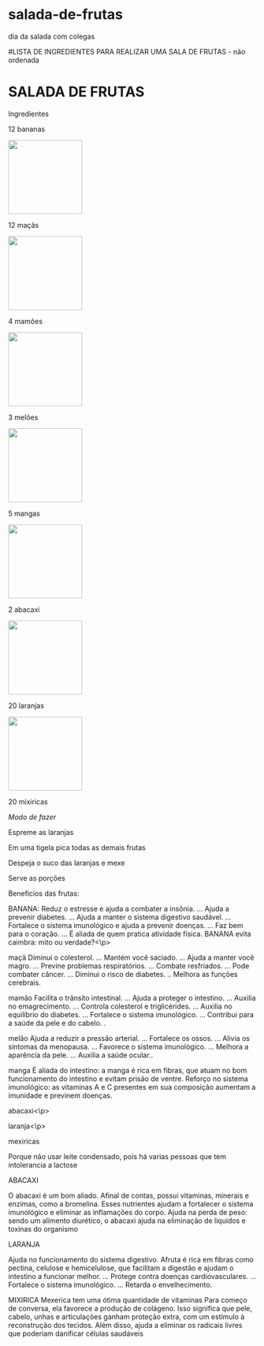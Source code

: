 # salada-de-frutas
dia da salada com colegas
<!DOCTYPE HTML>
<html>
<html lang="pt-br">
 <head>
      <meta charset="UTF-8">
#LISTA DE INGREDIENTES PARA REALIZAR UMA SALA DE FRUTAS - não ordenada

  <h1>SALADA DE FRUTAS</h1> 

<p><stong>Ingredientes</stong></p>

<p>12 bananas</p> <img src="https://vitta-blog-vitta-me.s3.sa-east-1.amazonaws.com/wp-content/uploads/2020/05/conheca-todos-os-beneficios-da-banana.jpg" width=150 height="150">
<p>12 maçãs</p><img src="https://static1.conquistesuavida.com.br/articles//6/40/6/@/456-os-nutrientes-da-maca-ajudam-a-article_block_media_large-1.jpg" width=150 height="150">
<p>4 mamões</p><img src="https://i0.wp.com/2.bp.blogspot.com/-EU3tlIAKsqs/VZvBOAGORVI/AAAAAAAAe2E/A0NYiXU8dZc/s400/mam%25C3%25A3o.jpg" width=150 height="150">
<p>3 melões</p><img src="https://s1.static.brasilescola.uol.com.br/be/conteudo/images/6510bf60175e9443f373de7c96877a52.jpg" width=150 height="150">
<p>5 mangas</p><img src="https://s4.static.brasilescola.uol.com.br/be/2022/01/manga.jpg" width=150 height="150">
<p>2 abacaxi</p><img src="https://www.proativaalimentos.com.br/image/cache/catalog/img_prod/captura_de_tela_2018-01-22_a_s_11.31.25[1]-500x500.png" width=150 height="150">
<p>20 laranjas</p><img src="https://diariodonordeste.verdesmares.com.br/image/contentid/policy:1.3171277:1639590574/shutterstock_1209540646_Easy-Resize.com.jpg" width=150 height="150">
<p>20 mixiricas</p>
<p><em> Modo de fazer</em></p>
<p> Espreme as laranjas</p>
<p> Em uma tigela pica todas as demais frutas</p>
<p> Despeja o suco das laranjas e mexe</p>
<p> Serve as porções</p> 

<p>Beneficios das frutas:</P>
<p>BANANA:
Reduz o estresse e ajuda a combater a insônia. ...
Ajuda a prevenir diabetes. ...
Ajuda a manter o sistema digestivo saudável. ...
Fortalece o sistema imunológico e ajuda a prevenir doenças. ...
Faz bem para o coração. ...
É aliada de quem pratica atividade física.
BANANA evita caimbra: mito ou verdade?<\p>

<p> maçã 
Diminui o colesterol. ...
Mantém você saciado. ...
Ajuda a manter você magro. ...
Previne problemas respiratórios. ...
Combate resfriados. ...
Pode combater câncer. ...
Diminui o risco de diabetes. ..
Melhora as funções cerebrais.</p>

<p> mamão
Facilita o trânsito intestinal. ...
Ajuda a proteger o intestino. ...
Auxilia no emagrecimento. ...
Controla colesterol e triglicérides. …
Auxilia no equilíbrio do diabetes. ...
Fortalece o sistema imunológico. ...
Contribui para a saúde da pele e do cabelo. .</p>

<p> melão 
 Ajuda a reduzir a pressão arterial. ...
Fortalece os ossos. ...
Alivia os sintomas da menopausa. ...
Favorece o sistema imunológico. ...
Melhora a aparência da pele. ...
Auxilia a saúde ocular..</p>

<p> manga
É aliada do intestino: a manga é rica em fibras, que atuam no bom funcionamento do intestino e evitam prisão de ventre.
Reforço no sistema imunológico: as vitaminas A e C presentes em sua composição aumentam a imunidade e previnem doenças.</p>
<p> abacaxi<\p>
<p> laranja<\p>
<p> mexiricas</p
<p>Porque não usar leite condensado, pois há varias pessoas que tem intolerancia a lactose</p>

<p> ABACAXI</p>
O abacaxi é um bom aliado. Afinal de contas, possui vitaminas, minerais e enzimas, como a bromelina.
Esses nutrientes ajudam a fortalecer o sistema imunológico e eliminar as inflamações do corpo.
Ajuda na perda de peso: sendo um alimento diurético, o abacaxi ajuda na eliminação de líquidos e toxinas do organismo </p>

<p> LARANJA</p>
Ajuda no funcionamento do sistema digestivo. Afruta é rica em fibras como pectina, celulose e hemicelulose, que facilitam a digestão e ajudam o intestino a funcionar melhor. ...
Protege contra doenças cardiovasculares. ...
Fortalece o sistema imunológico. ...
Retarda o envelhecimento.

<p> MIXIRICA 
Mexerica tem uma ótima quantidade de vitaminas
Para começo de conversa, ela favorece a produção de colágeno.
Isso significa que pele, cabelo, unhas e articulações ganham proteção extra, com um estímulo à reconstrução dos tecidos. 
Além disso, ajuda a eliminar os radicais livres que poderiam danificar células saudáveis</p>





